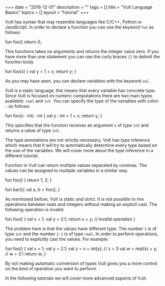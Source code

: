 +++
date = "2016-12-01"
description = ""
tags = []
title = "Vult Language Basics"
topics = []
layout = "tutorial"
+++


Vult has syntax that may resemble languages like C/C++, Python or JavaScript. In order to declare a function you can use the keyword `fun` as follows:

<div class="vult_code" id="tut1-0">fun foo() return 0;
</div>

This functions takes no arguments and returns the integer value zero. If you have more than one statement you can use the curly braces `{}` to delimit the function body.

<div class="vult_code" id="tut1-1">fun foo(x) {
   val y = 1 + x;
   return y;
}
</div>

As you may have seen, you can declare variables with the keyword `val`.

Vult is a static language, this means that every variable has concrete type. Since Vult is focused on numeric computations there are two main types available: `real` and `int`. You can specify the type of the variables with colon `:` as follows:

<div class="vult_code" id="tut1-2">fun foo(x : int) : int {
   val y : int = 1 + x;
   return y;
}
</div>

This specifies that the function receives an argument `x` of type `int` and returns a value of type `int`.

The type annotations are not strictly necessary. Vult has type inference which means that it will try to automatically determine every type based on the use of the variables. We will cover more about the type inference in a different tutorial.

Function in Vult can return multiple values separated by commas. The values can be assigned to multiple variables in a similar way.

<div class="vult_code" id="tut1-3">fun foo() {
   return 1, 2;
}

fun bar(){
   val a, b = foo();
}
</div>

As mentioned before, Vult is static and strict. It is not possible to mix operations between reals and integers without making an explicit cast. The following operation is invalid:

<div class="vult_code" id="tut1-4">fun foo() {
   val x = 1;
   val y = 2.1;
   return x + y; // invalid operation
}
</div>

The problem here is that the values have different type. The number `1` is of type `int` and the number `2.1` is of type `real`. In order to perform operations, you need to explicitly cast the values. For example:

<div class="vult_code" id="tut1-5">fun foo() {
   val x = 1;
   val y = 2.1;
   val z = x + int(y);  // z = 3
   val w = real(x) + y; // w = 3.1
   return w;
}
</div>

By not making automatic conversion of types Vult gives you a more control on the kind of operation you want to perform.

In the following tutorials we will cover more advanced aspects of Vult.

<script type="text/javascript" src="../../javascripts/external/ace/ace.js"></script>
<script type="text/javascript" src="../../javascripts/main.js"></script>

